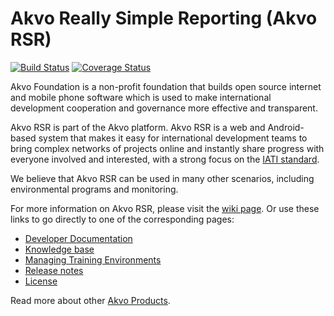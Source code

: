# Akvo Really Simple Reporting (Akvo RSR)

[![Build Status](https://akvo.semaphoreci.com/badges/akvo-rsr/branches/master.svg?style=shields)](https://akvo.semaphoreci.com/projects/akvo-rsr)
[![Coverage Status](https://coveralls.io/repos/github/akvo/akvo-rsr/badge.svg?branch=master)](https://coveralls.io/github/akvo/akvo-rsr?branch=master)

Akvo Foundation is a non-profit foundation that builds open source internet and mobile phone software which is used to make international development cooperation and governance more effective and transparent.

Akvo RSR is part of the Akvo platform. Akvo RSR is a web and Android-based system that makes it easy for international development teams to bring complex networks of projects online and instantly share progress with everyone involved and interested, with a strong focus on the [IATI standard](http://iatistandard.org).

We believe that Akvo RSR can be used in many other scenarios, including environmental programs and monitoring.

For more information on Akvo RSR, please visit the [wiki page](https://github.com/akvo/akvo-rsr/wiki). 
Or use these links to go directly to one of the corresponding pages:

* [Developer Documentation](https://akvo.github.io/akvo-rsr)
* [Knowledge base](https://kb.akvo.org/rsr/)
* [Managing Training Environments](ci/training-envs/README.md)
* [Release notes](https://github.com/akvo/akvo-rsr/releases)
* [License](https://github.com/akvo/akvo-rsr/wiki/License)

Read more about other [Akvo Products](https://akvo.org/tech-services/).
